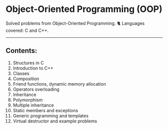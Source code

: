 # Object-Oriented Programming (OOP)
Solved problems from Object-Oriented Programming. 🐈
Languages covered: C and C++.


_______
## Contents:
1. Structures in C
2. Introduction to C++
3. Classes
4. Composition
5. Friend functions, dynamic memory allocation
6. Operators overloading
7. Inheritance
8. Polymorphism
9. Multiple inheritance
10. Static members and exceptions
11. Generic programming and templates
12. Virtual destructor and example problems
